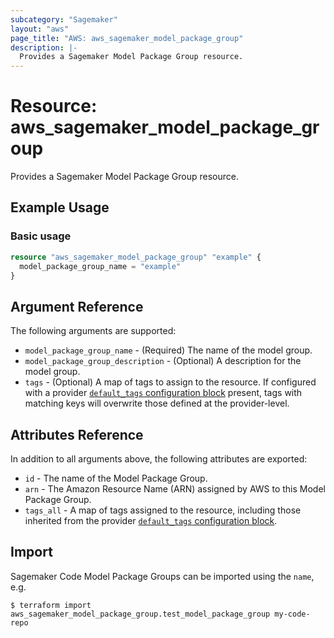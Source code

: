 ```yaml
---
subcategory: "Sagemaker"
layout: "aws"
page_title: "AWS: aws_sagemaker_model_package_group"
description: |-
  Provides a Sagemaker Model Package Group resource.
---
```


# Resource: aws_sagemaker_model_package_group

Provides a Sagemaker Model Package Group resource.

## Example Usage

### Basic usage

```terraform
resource "aws_sagemaker_model_package_group" "example" {
  model_package_group_name = "example"
}
```

## Argument Reference

The following arguments are supported:

* `model_package_group_name` - (Required) The name of the model group.
* `model_package_group_description` - (Optional) A description for the model group.
* `tags` - (Optional) A map of tags to assign to the resource. If configured with a provider [`default_tags` configuration block](/docs/providers/aws/index.html#default_tags-configuration-block) present, tags with matching keys will overwrite those defined at the provider-level.

## Attributes Reference

In addition to all arguments above, the following attributes are exported:

* `id` - The name of the Model Package Group.
* `arn` - The Amazon Resource Name (ARN) assigned by AWS to this Model Package Group.
* `tags_all` - A map of tags assigned to the resource, including those inherited from the provider [`default_tags` configuration block](/docs/providers/aws/index.html#default_tags-configuration-block).

## Import

Sagemaker Code Model Package Groups can be imported using the `name`, e.g.

```
$ terraform import aws_sagemaker_model_package_group.test_model_package_group my-code-repo
```
